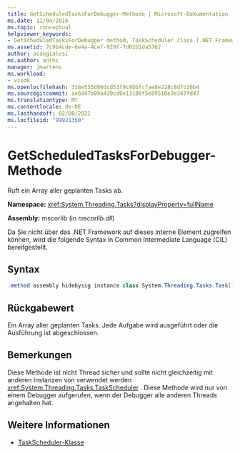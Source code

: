 ```yaml
---
title: GetScheduledTasksForDebugger-Methode | Microsoft-Dokumentation
ms.date: 11/04/2016
ms.topic: conceptual
helpviewer_keywords:
- GetScheduledTasksForDebugger method, TaskScheduler class [.NET Framework debug engines]
ms.assetid: 7c9b4cde-6e4a-4cef-929f-7d02b1da5762
author: acangialosi
ms.author: anthc
manager: jmartens
ms.workload:
- vssdk
ms.openlocfilehash: 318e535d86dcd51f9c9bbfcfae8e228c8d7c20b4
ms.sourcegitcommit: ae6d47b09a439cd0e13180f5e89510e3e347fd47
ms.translationtype: MT
ms.contentlocale: de-DE
ms.lasthandoff: 02/08/2021
ms.locfileid: "99921350"
---
```

# <a name="getscheduledtasksfordebugger-method"></a>GetScheduledTasksForDebugger-Methode
Ruft ein Array aller geplanten Tasks ab.

 **Namespace:** <xref:System.Threading.Tasks?displayProperty=fullName>

 **Assembly:** mscorlib (in *mscorlib.dll*)

 Da Sie nicht über das .NET Framework auf dieses interne Element zugreifen können, wird die folgende Syntax in Common Intermediate Language (CIL) bereitgestellt.

## <a name="syntax"></a>Syntax

```csharp
.method assembly hidebysig instance class System.Threading.Tasks.Task[] GetScheduledTasksForDebugger() cil managed
```

## <a name="return-value"></a>Rückgabewert
 Ein Array aller geplanten Tasks. Jede Aufgabe wird ausgeführt oder die Ausführung ist abgeschlossen.

## <a name="remarks"></a>Bemerkungen
 Diese Methode ist nicht Thread sicher und sollte nicht gleichzeitig mit anderen Instanzen von verwendet werden <xref:System.Threading.Tasks.TaskScheduler> . Diese Methode wird nur von einem Debugger aufgerufen, wenn der Debugger alle anderen Threads angehalten hat.

## <a name="see-also"></a>Weitere Informationen
- [TaskScheduler-Klasse](../../extensibility/debugger/taskscheduler-class-internal-members.md)
